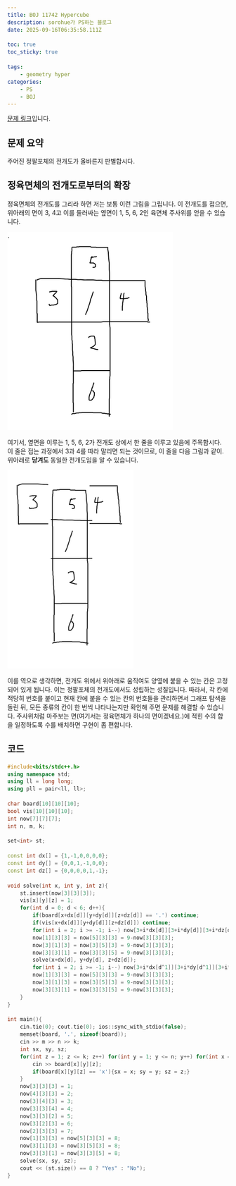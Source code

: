 ```yaml
---
title: BOJ 11742 Hypercube
description: sorohue가 PS하는 블로그
date: 2025-09-16T06:35:58.111Z

toc: true
toc_sticky: true

tags:
    - geometry hyper
categories:
    - PS
    - BOJ
---
```


[문제 링크](https://boj.kr/11742)입니다.

## 문제 요약

주어진 정팔포체의 전개도가 올바른지 판별합시다.

## 정육면체의 전개도로부터의 확장

정육면체의 전개도를 그리라 하면 저는 보통 이런 그림을 그립니다. 이 전개도를 접으면, 위아래의 면이 3, 4고 이를 둘러싸는 옆면이 1, 5, 6, 2인 육면체 주사위를 얻을 수 있습니다.

![Net](/assets/img/2025-09-16-boj-11742/net.png)

여기서, 옆면을 이루는 1, 5, 6, 2가 전개도 상에서 한 줄을 이루고 있음에 주목합시다. 이 줄은 접는 과정에서 3과 4를 따라 말리면 되는 것이므로, 이 줄을 다음 그림과 같이. 위아래로 **당겨도** 동일한 전개도임을 알 수 있습니다.

![Net swiped](/assets/img/2025-09-16-boj-11742/net_swiped.png)

이를 역으로 생각하면, 전개도 위에서 위아래로 움직여도 양옆에 붙을 수 있는 칸은 고정되어 있게 됩니다. 이는 정팔포체의 전개도에서도 성립하는 성질입니다. 따라서, 각 칸에 적당히 번호를 붙이고 현재 칸에 붙을 수 있는 칸의 번호들을 관리하면서 그래프 탐색을 돌린 뒤, 모든 종류의 칸이 한 번씩 나타나는지만 확인해 주면 문제를 해결할 수 있습니다. 주사위처럼 마주보는 면(여기서는 정육면체가 하나의 면이겠네요.)에 적힌 수의 합을 일정하도록 수를 배치하면 구현이 좀 편합니다.

## 코드

```cpp
#include<bits/stdc++.h>
using namespace std;
using ll = long long;
using pll = pair<ll, ll>;

char board[10][10][10];
bool vis[10][10][10];
int now[7][7][7];
int n, m, k;

set<int> st;

const int dx[] = {1,-1,0,0,0,0};
const int dy[] = {0,0,1,-1,0,0};
const int dz[] = {0,0,0,0,1,-1};

void solve(int x, int y, int z){
    st.insert(now[3][3][3]);
    vis[x][y][z] = 1;
    for(int d = 0; d < 6; d++){
        if(board[x+dx[d]][y+dy[d]][z+dz[d]] == '.') continue;
        if(vis[x+dx[d]][y+dy[d]][z+dz[d]]) continue;
        for(int i = 2; i >= -1; i--) now[3+i*dx[d]][3+i*dy[d]][3+i*dz[d]] = now[3+(i-1)*dx[d]][3+(i-1)*dy[d]][3+(i-1)*dz[d]];
        now[1][3][3] = now[5][3][3] = 9-now[3][3][3];
        now[3][1][3] = now[3][5][3] = 9-now[3][3][3];
        now[3][3][1] = now[3][3][5] = 9-now[3][3][3];
        solve(x+dx[d], y+dy[d], z+dz[d]);
        for(int i = 2; i >= -1; i--) now[3+i*dx[d^1]][3+i*dy[d^1]][3+i*dz[d^1]] = now[3+(i-1)*dx[d^1]][3+(i-1)*dy[d^1]][3+(i-1)*dz[d^1]];
        now[1][3][3] = now[5][3][3] = 9-now[3][3][3];
        now[3][1][3] = now[3][5][3] = 9-now[3][3][3];
        now[3][3][1] = now[3][3][5] = 9-now[3][3][3];
    }
}

int main(){
    cin.tie(0); cout.tie(0); ios::sync_with_stdio(false);
    memset(board, '.', sizeof(board));
    cin >> m >> n >> k;
    int sx, sy, sz;
    for(int z = 1; z <= k; z++) for(int y = 1; y <= n; y++) for(int x = 1; x <= m; x++){
        cin >> board[x][y][z];
        if(board[x][y][z] == 'x'){sx = x; sy = y; sz = z;}
    }
    now[3][3][3] = 1;
    now[4][3][3] = 2;
    now[3][4][3] = 3;
    now[3][3][4] = 4;
    now[3][3][2] = 5;
    now[3][2][3] = 6;
    now[2][3][3] = 7;
    now[1][3][3] = now[5][3][3] = 8;
    now[3][1][3] = now[3][5][3] = 8;
    now[3][3][1] = now[3][3][5] = 8;
    solve(sx, sy, sz);
    cout << (st.size() == 8 ? "Yes" : "No");
}
```